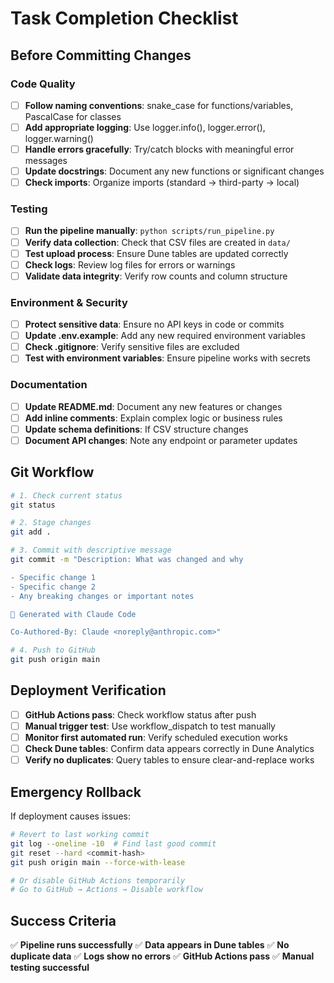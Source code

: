 # Task Completion Checklist

## Before Committing Changes

### Code Quality
- [ ] **Follow naming conventions**: snake_case for functions/variables, PascalCase for classes
- [ ] **Add appropriate logging**: Use logger.info(), logger.error(), logger.warning()
- [ ] **Handle errors gracefully**: Try/catch blocks with meaningful error messages
- [ ] **Update docstrings**: Document any new functions or significant changes
- [ ] **Check imports**: Organize imports (standard → third-party → local)

### Testing
- [ ] **Run the pipeline manually**: `python scripts/run_pipeline.py`
- [ ] **Verify data collection**: Check that CSV files are created in `data/`
- [ ] **Test upload process**: Ensure Dune tables are updated correctly
- [ ] **Check logs**: Review log files for errors or warnings
- [ ] **Validate data integrity**: Verify row counts and column structure

### Environment & Security
- [ ] **Protect sensitive data**: Ensure no API keys in code or commits
- [ ] **Update .env.example**: Add any new required environment variables
- [ ] **Check .gitignore**: Verify sensitive files are excluded
- [ ] **Test with environment variables**: Ensure pipeline works with secrets

### Documentation
- [ ] **Update README.md**: Document any new features or changes
- [ ] **Add inline comments**: Explain complex logic or business rules
- [ ] **Update schema definitions**: If CSV structure changes
- [ ] **Document API changes**: Note any endpoint or parameter updates

## Git Workflow
```bash
# 1. Check current status
git status

# 2. Stage changes
git add .

# 3. Commit with descriptive message
git commit -m "Description: What was changed and why

- Specific change 1
- Specific change 2
- Any breaking changes or important notes

🤖 Generated with Claude Code

Co-Authored-By: Claude <noreply@anthropic.com>"

# 4. Push to GitHub
git push origin main
```

## Deployment Verification
- [ ] **GitHub Actions pass**: Check workflow status after push
- [ ] **Manual trigger test**: Use workflow_dispatch to test manually
- [ ] **Monitor first automated run**: Verify scheduled execution works
- [ ] **Check Dune tables**: Confirm data appears correctly in Dune Analytics
- [ ] **Verify no duplicates**: Query tables to ensure clear-and-replace works

## Emergency Rollback
If deployment causes issues:
```bash
# Revert to last working commit
git log --oneline -10  # Find last good commit
git reset --hard <commit-hash>
git push origin main --force-with-lease

# Or disable GitHub Actions temporarily
# Go to GitHub → Actions → Disable workflow
```

## Success Criteria
✅ **Pipeline runs successfully**
✅ **Data appears in Dune tables**
✅ **No duplicate data**
✅ **Logs show no errors**
✅ **GitHub Actions pass**
✅ **Manual testing successful**